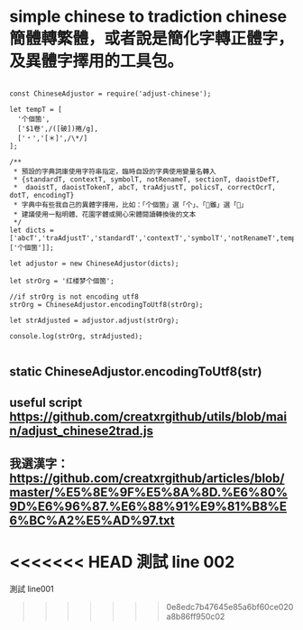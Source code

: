 # simple chinese to tradiction chinese 簡體轉繁體，或者說是簡化字轉正體字，及異體字擇用的工具包。


```

const ChineseAdjustor = require('adjust-chinese');

let tempT = [
  '个個箇',
  ['$1卷',/([破])捲/g],
  ['﹡','[＊]',/\*/]
];

/**
 * 預設的字典詞庫使用字符串指定，臨時自設的字典使用變量名轉入
 * {standardT, contextT, symbolT, notRenameT, sectionT, daoistDefT,
 *  daoistT, daoistTokenT, abcT, traAdjustT, policsT, correctOcrT, dotT, encodingT}
 * 字典中有些我自己的異體字擇用，比如：「个個箇」選「个」、「𨿽雖」選「𨿽」
 * 建議使用一點明體、花園字體或開心宋體閱讀轉換後的文本
 */
let dicts = ['abcT','traAdjustT','standardT','contextT','symbolT','notRenameT',tempT,['个個箇']];

let adjustor = new ChineseAdjustor(dicts);

let strOrg = '红楼梦个個箇';

//if strOrg is not encoding utf8
strOrg = ChineseAdjustor.encodingToUtf8(strOrg);

let strAdjusted = adjustor.adjust(strOrg);

console.log(strOrg, strAdjusted);


```

## static ChineseAdjustor.encodingToUtf8(str)

## useful script https://github.com/creatxrgithub/utils/blob/main/adjust_chinese2trad.js
## 我選漢字：https://github.com/creatxrgithub/articles/blob/master/%E5%8E%9F%E5%8A%8D.%E6%80%9D%E6%96%87.%E6%88%91%E9%81%B8%E6%BC%A2%E5%AD%97.txt

<<<<<<< HEAD
測試 line 002
=======
測試 line001
>>>>>>> 0e8edc7b47645e85a6bf60ce020a8b86ff950c02
